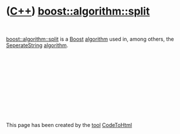 
 

 

 

 

 

([C++](Cpp.md)) [boost::algorithm::split](CppBoostSplit.md)
=============================================================

 

[boost::algorithm::split](CppBoostSplit.md) is a [Boost](CppBoost.md)
[algorithm](CppAlgorithm.md) used in, among others, the
[SeperateString](CppSeperateString.md) [algorithm](CppAlgorithm.md).

 

 

 

 

 

 

This page has been created by the [tool](Tools.md)
[CodeToHtml](ToolCodeToHtml.md)

